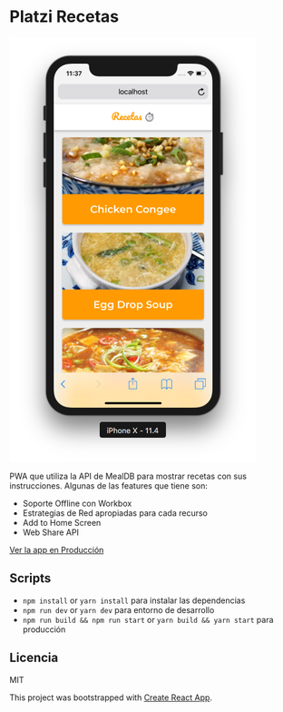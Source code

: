 # Platzi Recetas

![Captura de Recetas](.readme-static/captura.png)

PWA que utiliza la API de MealDB para mostrar recetas con sus instrucciones. Algunas de las features que tiene son:

- Soporte Offline con Workbox
- Estrategias de Red apropiadas para cada recurso
- Add to Home Screen
- Web Share API

[Ver la app en Producción](https://pwa-ashen.now.sh/)

## Scripts

- `npm install` or `yarn install` para instalar las dependencias
- `npm run dev` or `yarn dev` para entorno de desarrollo
- `npm run build && npm run start` or `yarn build && yarn start` para producción

## Licencia

MIT

This project was bootstrapped with [Create React App](https://github.com/facebook/create-react-app).
